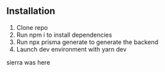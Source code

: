 ## Installation

1. Clone repo
2. Run npm i to install dependencies
3. Run npx prisma generate to generate the backend
4. Launch dev environment with yarn dev

sierra was here
